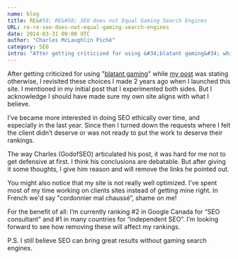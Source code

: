 ```yaml
---
name: blog
title: RE&#58; RE&#58; SEO does not Equal Gaming Search Engines
URL: re-re-seo-does-not-equal-gaming-search-engines
date: 2014-03-31 00:00 UTC
author: "Charles McLaughlin Piché"
category: SEO
intro: "After getting criticized for using &#34;blatant gaming&#34; while my post was stating otherwise, I revisited these choices I made 2 years ago when I launched this site. I mentioned in my initial post that I experimented both sides and to be honest I’ve done much worst than that before."
---
```


After getting criticized for using "[blatant gaming](http://godofseo.co/writing/re-gaming-search-engines/)" while [my post](http://www.seocharles.com/blog/seo-does-not-equal-gaming-search-engines) was stating otherwise, I revisited these choices I made 2 years ago when I launched this site. I mentioned in my initial post that I experimented both sides. But I acknowledge I should have made sure my own site aligns with what I believe.

I’ve became more interested in doing SEO ethically over time, and especially in the last year. Since then I turned down the requests where I felt the client didn’t deserve or was not ready to put the work to deserve their rankings.

The way Charles (GodofSEO) articulated his post, it was hard for me not to get defensive at first. I think his conclusions are debatable. But after giving it some thoughts, I give him reason and will remove the links he pointed out.

You might also notice that my site is not really well optimized. I’ve spent most of my time working on clients sites instead of getting mine right. In French we'd say "cordonnier mal chaussé”, shame on me!

For the benefit of all: I’m currently ranking #2 in Google Canada for “SEO consultant" and #1 in many countries for “independent SEO”. I’m looking forward to see how removing these will affect my rankings.

P.S. I still believe SEO can bring great results without gaming search engines.